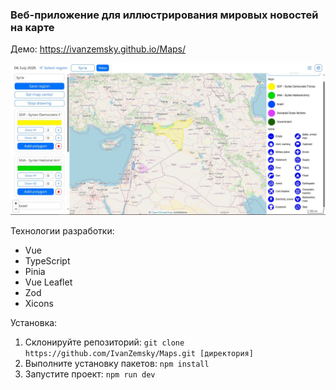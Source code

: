 ### Веб-приложение для иллюстрирования мировых новостей на карте

Демо: https://ivanzemsky.github.io/Maps/

<picture>
 <img alt="Иллюстрация" src="./readme-img.JPG">
</picture>

Технологии разработки:

- Vue
- TypeScript
- Pinia
- Vue Leaflet
- Zod
- Xicons

Установка:

1. Склонируйте репозиторий: `git clone https://github.com/IvanZemsky/Maps.git [директория]`
2. Выполните установку пакетов: `npm install `
3. Запустите проект: `npm run dev`
